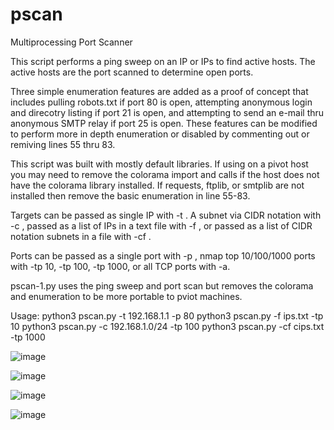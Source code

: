 # pscan
Multiprocessing Port Scanner

This script performs a ping sweep on an IP or IPs to find active hosts. The active hosts are the port scanned to determine open ports. 

Three simple enumeration features are added as a proof of concept that includes pulling robots.txt if port 80 is open, attempting anonymous login and direcotry listing if port 21 is open, and attempting to send an e-mail thru anonymous SMTP relay if port 25 is open. These features can be modified to perform more in depth enumeration or disabled by commenting out or remiving lines 55 thru 83.

This script was built with mostly default libraries. If using on a pivot host you may need to remove the colorama import and calls if the host does not have the colorama library installed. If requests, ftplib, or smtplib are not installed then remove the basic enumeration in line 55-83.

Targets can be passed as single IP with -t <IP>. A subnet via CIDR notation with -c <CIDR>, passed as a list of IPs in a text file with -f <file name>, or passed as a list of CIDR notation subnets in a file with -cf <file name>.
  
Ports can be passed as a single port with -p <port>, nmap top 10/100/1000 ports with -tp 10, -tp 100, -tp 1000, or all TCP ports with -a.
  
pscan-1.py uses the ping sweep and port scan but removes the colorama and enumeration to be more portable to pviot machines.

Usage:
  python3 pscan.py -t 192.168.1.1 -p 80
  python3 pscan.py -f ips.txt -tp 10
  python3 pscan.py -c 192.168.1.0/24 -tp 100
  python3 pscan.py -cf cips.txt -tp 1000
  
![image](https://user-images.githubusercontent.com/84335647/152627967-464f9865-83f3-4d70-8d87-388332673cef.png)


![image](https://user-images.githubusercontent.com/84335647/152627981-5b5bf197-2d70-4e94-ae06-5f9bdded2e25.png)

 
 ![image](https://user-images.githubusercontent.com/84335647/152627986-6716ca58-d0ca-4b26-841d-d69165fe6882.png)

 ![image](https://user-images.githubusercontent.com/84335647/152628040-3594549c-088d-466f-87bd-e12a9d7c08e9.png)
